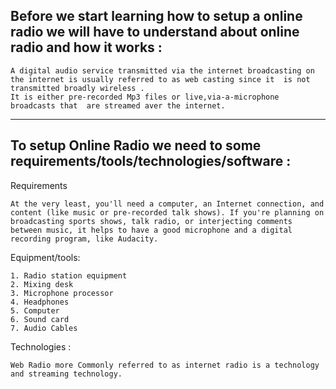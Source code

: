 ## Before we start learning how to setup a online radio we will have to understand about online radio and how it works :
```
A digital audio service transmitted via the internet broadcasting on the internet is usually referred to as web casting since it  is not transmitted broadly wireless .
It is either pre-recorded Mp3 files or live,via-a-microphone broadcasts that  are streamed aver the internet.
```
***
## To setup Online Radio we need to some requirements/tools/technologies/software :
Requirements
```
At the very least, you'll need a computer, an Internet connection, and content (like music or pre-recorded talk shows). If you're planning on broadcasting sports shows, talk radio, or interjecting comments between music, it helps to have a good microphone and a digital recording program, like Audacity.
```
Equipment/tools:
```
1. Radio station equipment
2. Mixing desk
3. Microphone processor
4. Headphones
5. Computer
6. Sound card
7. Audio Cables
```
Technologies :
```
Web Radio more Commonly referred to as internet radio is a technology and streaming technology.
```


<!--stackedit_data:
eyJoaXN0b3J5IjpbNjE5MTc5NjUxLDU2OTcyMDY2Niw4MjI0MT
I2MzUsLTEyMDE1MzY0MjQsMTY4MDA2NDE4XX0=
-->